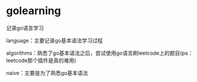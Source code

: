 # golearning
记录go语言学习

language：主要记录go基本语法学习过程

algorithms：熟悉了go基本语法之后，尝试使用go语言刷leetcode上的题目(ps：leetcode那个插件是真的难用)

naive：主要是为了熟悉go基本语法
